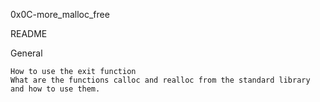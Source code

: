 0x0C-more_malloc_free

README

General

    How to use the exit function
    What are the functions calloc and realloc from the standard library and how to use them.
